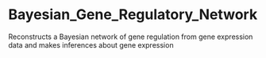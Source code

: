 # Bayesian_Gene_Regulatory_Network
Reconstructs a Bayesian network of gene regulation from gene expression data and makes inferences about gene expression
